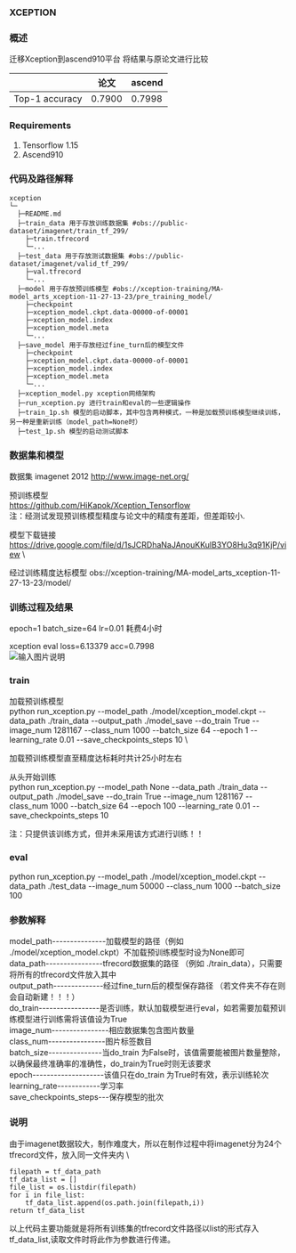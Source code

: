 ###   **XCEPTION** 


###   **概述** 

迁移Xception到ascend910平台
将结果与原论文进行比较

 |                | 论文   | ascend |
|----------------|------|--------|
| Top-1 accuracy | 0.7900 | 0.7998  |

###  Requirements

1. Tensorflow 1.15
2. Ascend910

###   **代码及路径解释** 



```
xception
└─ 
  ├─README.md
  ├─train_data 用于存放训练数据集 #obs://public-dataset/imagenet/train_tf_299/ 
  	├─train.tfrecord
  	└─...
  ├─test_data 用于存放测试数据集 #obs://public-dataset/imagenet/valid_tf_299/
  	├─val.tfrecord  
  	└─...
  ├─model 用于存放预训练模型 #obs://xception-training/MA-model_arts_xception-11-27-13-23/pre_training_model/
  	├─checkpoint
  	├─xception_model.ckpt.data-00000-of-00001
  	├─xception_model.index
  	├─xception_model.meta
  	└─...
  ├─save_model 用于存放经过fine_turn后的模型文件
  	├─checkpoint
  	├─xception_model.ckpt.data-00000-of-00001
  	├─xception_model.index
  	├─xception_model.meta
  	└─...
  ├─xception_model.py xception网络架构
  ├─run_xception.py 进行train和eval的一些逻辑操作
  ├─train_1p.sh 模型的启动脚本，其中包含两种模式，一种是加载预训练模型继续训练，另一种是重新训练（model_path=None时）
  ├─test_1p.sh 模型的启动测试脚本
```
###   **数据集和模型** 

数据集 imagenet 2012
http://www.image-net.org/

预训练模型\
https://github.com/HiKapok/Xception_Tensorflow \
注：经测试发现预训练模型精度与论文中的精度有差距，但差距较小.

模型下载链接
https://drive.google.com/file/d/1sJCRDhaNaJAnouKKulB3YO8Hu3q91KjP/view \

经过训练精度达标模型
obs://xception-training/MA-model_arts_xception-11-27-13-23/model/

### 训练过程及结果
epoch=1
batch_size=64
lr=0.01
耗费4小时

xception eval  loss=6.13379   acc=0.7998 \
![输入图片说明](https://images.gitee.com/uploads/images/2020/1208/185828_331e9fdd_8376014.png "屏幕截图.png")


###   **train** 
加载预训练模型 \
python    run_xception.py  --model_path ./model/xception_model.ckpt  --data_path ./train_data  --output_path  ./model_save  --do_train True  --image_num  1281167 --class_num  1000  --batch_size  64  --epoch  1 --learning_rate  0.01   --save_checkpoints_steps  10 \

加载预训练模型直至精度达标耗时共计25小时左右


从头开始训练 \
python    run_xception.py  --model_path None  --data_path ./train_data  --output_path  ./model_save  --do_train True  --image_num  1281167 --class_num  1000  --batch_size  64  --epoch  100 --learning_rate  0.01   --save_checkpoints_steps  10

注：只提供该训练方式，但并未采用该方式进行训练！！

###  **eval** 

python    run_xception.py  --model_path ./model/xception_model.ckpt  --data_path ./test_data    --image_num  50000 --class_num  1000  --batch_size  100  
     
###  **参数解释**  
 

 model_path---------------加载模型的路径（例如 ./model/xception_model.ckpt）不加载预训练模型时设为None即可  
 data_path----------------tfrecord数据集的路径 （例如 ./train_data），只需要将所有的tfrecord文件放入其中 \
 output_path--------------经过fine_turn后的模型保存路径 （若文件夹不存在则会自动新建！！！）\
 do_train-----------------是否训练，默认加载模型进行eval，如若需要加载预训练模型进行训练需将该值设为True\
 image_num----------------相应数据集包含图片数量\
 class_num----------------图片标签数目\
 batch_size---------------当do_train 为False时，该值需要能被图片数量整除，以确保最终准确率的准确性，do_train为True时则无该要求\
 epoch--------------------该值只在do_train 为True时有效，表示训练轮次\
 learning_rate------------学习率\
 save_checkpoints_steps---保存模型的批次

### 说明
由于imagenet数据较大，制作难度大，所以在制作过程中将imagenet分为24个tfrecord文件，放入同一文件夹内 \

	filepath = tf_data_path 
	tf_data_list = [] 
	file_list = os.listdir(filepath) 
	for i in file_list: 
		tf_data_list.append(os.path.join(filepath,i)) 
	return tf_data_list  
以上代码主要功能就是将所有训练集的tfrecord文件路径以list的形式存入tf_data_list,读取文件时将此作为参数进行传递。
